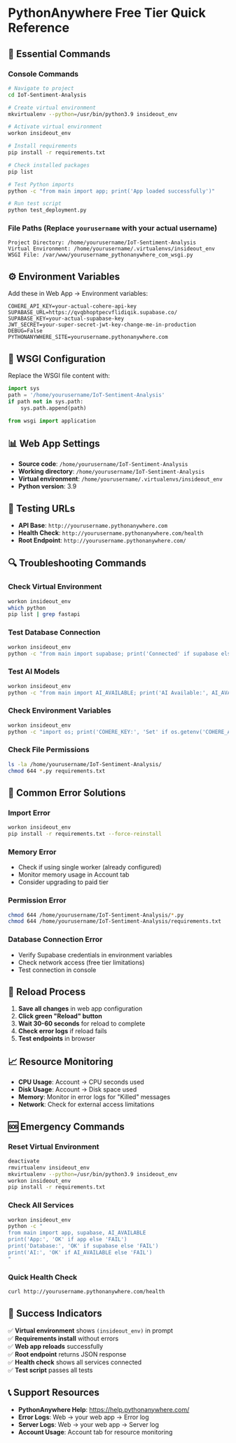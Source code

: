 # PythonAnywhere Free Tier Quick Reference

## 🚀 Essential Commands

### Console Commands
```bash
# Navigate to project
cd IoT-Sentiment-Analysis

# Create virtual environment
mkvirtualenv --python=/usr/bin/python3.9 insideout_env

# Activate virtual environment
workon insideout_env

# Install requirements
pip install -r requirements.txt

# Check installed packages
pip list

# Test Python imports
python -c "from main import app; print('App loaded successfully')"

# Run test script
python test_deployment.py
```

### File Paths (Replace `yourusername` with your actual username)
```
Project Directory: /home/yourusername/IoT-Sentiment-Analysis
Virtual Environment: /home/yourusername/.virtualenvs/insideout_env
WSGI File: /var/www/yourusername_pythonanywhere_com_wsgi.py
```

## ⚙️ Environment Variables

Add these in Web App → Environment variables:
```
COHERE_API_KEY=your-actual-cohere-api-key
SUPABASE_URL=https://qvqbhoptpecvflidiqik.supabase.co/
SUPABASE_KEY=your-actual-supabase-key
JWT_SECRET=your-super-secret-jwt-key-change-me-in-production
DEBUG=False
PYTHONANYWHERE_SITE=yourusername.pythonanywhere.com
```

## 🔧 WSGI Configuration

Replace the WSGI file content with:
```python
import sys
path = '/home/yourusername/IoT-Sentiment-Analysis'
if path not in sys.path:
    sys.path.append(path)

from wsgi import application
```

## 📊 Web App Settings

- **Source code**: `/home/yourusername/IoT-Sentiment-Analysis`
- **Working directory**: `/home/yourusername/IoT-Sentiment-Analysis`
- **Virtual environment**: `/home/yourusername/.virtualenvs/insideout_env`
- **Python version**: 3.9

## 🧪 Testing URLs

- **API Base**: `http://yourusername.pythonanywhere.com`
- **Health Check**: `http://yourusername.pythonanywhere.com/health`
- **Root Endpoint**: `http://yourusername.pythonanywhere.com/`

## 🔍 Troubleshooting Commands

### Check Virtual Environment
```bash
workon insideout_env
which python
pip list | grep fastapi
```

### Test Database Connection
```bash
workon insideout_env
python -c "from main import supabase; print('Connected' if supabase else 'Failed')"
```

### Test AI Models
```bash
workon insideout_env
python -c "from main import AI_AVAILABLE; print('AI Available:', AI_AVAILABLE)"
```

### Check Environment Variables
```bash
workon insideout_env
python -c "import os; print('COHERE_KEY:', 'Set' if os.getenv('COHERE_API_KEY') else 'Not set')"
```

### Check File Permissions
```bash
ls -la /home/yourusername/IoT-Sentiment-Analysis/
chmod 644 *.py requirements.txt
```

## 📝 Common Error Solutions

### Import Error
```bash
workon insideout_env
pip install -r requirements.txt --force-reinstall
```

### Memory Error
- Check if using single worker (already configured)
- Monitor memory usage in Account tab
- Consider upgrading to paid tier

### Permission Error
```bash
chmod 644 /home/yourusername/IoT-Sentiment-Analysis/*.py
chmod 644 /home/yourusername/IoT-Sentiment-Analysis/requirements.txt
```

### Database Connection Error
- Verify Supabase credentials in environment variables
- Check network access (free tier limitations)
- Test connection in console

## 🔄 Reload Process

1. **Save all changes** in web app configuration
2. **Click green "Reload" button**
3. **Wait 30-60 seconds** for reload to complete
4. **Check error logs** if reload fails
5. **Test endpoints** in browser

## 📈 Resource Monitoring

- **CPU Usage**: Account → CPU seconds used
- **Disk Usage**: Account → Disk space used
- **Memory**: Monitor in error logs for "Killed" messages
- **Network**: Check for external access limitations

## 🆘 Emergency Commands

### Reset Virtual Environment
```bash
deactivate
rmvirtualenv insideout_env
mkvirtualenv --python=/usr/bin/python3.9 insideout_env
workon insideout_env
pip install -r requirements.txt
```

### Check All Services
```bash
workon insideout_env
python -c "
from main import app, supabase, AI_AVAILABLE
print('App:', 'OK' if app else 'FAIL')
print('Database:', 'OK' if supabase else 'FAIL')
print('AI:', 'OK' if AI_AVAILABLE else 'FAIL')
"
```

### Quick Health Check
```bash
curl http://yourusername.pythonanywhere.com/health
```

## 🎯 Success Indicators

✅ **Virtual environment** shows `(insideout_env)` in prompt  
✅ **Requirements install** without errors  
✅ **Web app reloads** successfully  
✅ **Root endpoint** returns JSON response  
✅ **Health check** shows all services connected  
✅ **Test script** passes all tests  

## 📞 Support Resources

- **PythonAnywhere Help**: https://help.pythonanywhere.com/
- **Error Logs**: Web → your web app → Error log
- **Server Logs**: Web → your web app → Server log
- **Account Usage**: Account tab for resource monitoring 